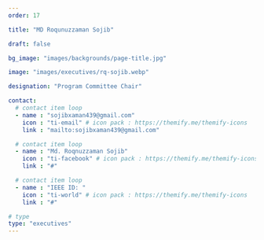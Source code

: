 ```yaml
---
order: 17

title: "MD Roqunuzzaman Sojib"

draft: false

bg_image: "images/backgrounds/page-title.jpg"

image: "images/executives/rq-sojib.webp"

designation: "Program Committee Chair"

contact:
  # contact item loop
  - name : "sojibxaman439@gmail.com"
    icon : "ti-email" # icon pack : https://themify.me/themify-icons
    link : "mailto:sojibxaman439@gmail.com"

  # contact item loop
  - name : "Md. Roqnuzzaman Sojib"
    icon : "ti-facebook" # icon pack : https://themify.me/themify-icons
    link : "#"

  # contact item loop
  - name : "IEEE ID: "
    icon : "ti-world" # icon pack : https://themify.me/themify-icons
    link : "#"

# type
type: "executives"
---
```

